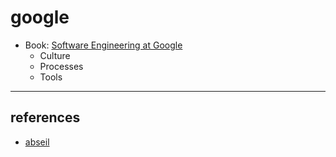 # google

- Book: [Software Engineering at Google](swe/README.md)
   - Culture
   - Processes
   - Tools

---

## references

- [abseil](https://abseil.io/)
